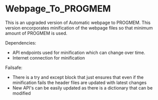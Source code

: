 # Webpage_To_PROGMEM
This is an upgraded version of Automatic webpage to PROGMEM. This version encorporates minification of the webpage files so that minimum amount of PROGMEM is used.

Dependencies:  
* API endpoints used for minification which can change over time.
* Internet connection for minification
  
Failsafe:  
* There is a try and except block that just ensures that even if the minification fails the header files are updated with latest changes
* New API's can be easily updated as there is a dictionary that can be modified
